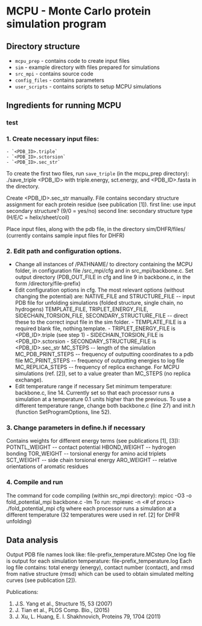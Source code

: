 # MCPU - Monte Carlo protein simulation program

## Directory structure
- `mcpu_prep` - contains code to create input files
- `sim` - example directory with files prepared for simulations
- `src_mpi` - contains source code
- `config_files` - contains parameters
- `user_scripts` - contains scripts to setup MCPU simulations

## Ingredients for running MCPU
### test

### 1. Create necessary input files:
	- `<PDB_ID>.triple`
	- `<PDB_ID>.sctorsion`
	- `<PDB_ID>.sec_str`
To create the first two files, run `save_triple` (in the mcpu_prep directory): 
	./save_triple <PDB_ID>
with triple.energy, sct.energy, and <PDB_ID>.fasta in the directory.

Create <PDB_ID>.sec_str manually. File contains secondary structure assignment for each protein residue (see publication [1]).
first line: use input secondary structure? (9/0 = yes/no)
second line: secondary structure type (H/E/C = helix/sheet/coil)

Place input files, along with the pdb file, in the directory sim/DHFR/files/
(currently contains sample input files for DHFR)


### 2. Edit path and configuration options. 
- Change all instances of /PATHNAME/ to directory containing the MCPU folder, in configuration file /src_mpi/cfg and in src_mpi/backbone.c.
	Set output directory (PDB_OUT_FILE in cfg and line 9 in backbone.c, in the form /directory/file-prefix)
- Edit configuration options in cfg. The most relevant options (without changing the potential) are:
	NATIVE_FILE and STRUCTURE_FILE -- input PDB file for unfolding simulations (folded structure, single chain, no hydrogens)
	TEMPLATE_FILE, TRIPLET_ENERGY_FILE, SIDECHAIN_TORSION_FILE, SECONDARY_STRUCTURE_FILE 
		-- direct these to the correct input file in the sim folder. 
		- TEMPLATE_FILE is a required blank file, nothing.template.
		- TRIPLET_ENERGY_FILE is <PDB_ID>.triple (see step 1)
		- SIDECHAIN_TORSION_FILE is <PDB_ID>.sctorsion
		- SECONDARY_STRUCTURE_FILE is <PDB_ID>.sec_str
	MC_STEPS -- length of the simulation
	MC_PDB_PRINT_STEPS -- frequency of outputting coordinates to a pdb file
	MC_PRINT_STEPS -- frequency of outputting energies to log file
	MC_REPLICA_STEPS -- frequency of replica exchange. 
		For MCPU simulations (ref. [2]), set to a value greater than MC_STEPS (no replica exchange).
- Edit temperature range if necessary 
	Set minimum temperature: backbone.c, line 14. 
	Currently set so that each processor runs a simulation at a temperature 0.1 units higher than the previous.
	To use a different temperature range, change both backbone.c (line 27) and init.h (function SetProgramOptions, line 52). 


### 3. Change parameters in define.h if necessary
Contains weights for different energy terms (see publications [1], [3]): 
POTNTL_WEIGHT -- contact potential
HBOND_WEIGHT -- hydrogen bonding
TOR_WEIGHT -- torsional energy for amino acid triplets
SCT_WEIGHT -- side chain torsional energy
ARO_WEIGHT -- relative orientations of aromatic residues


### 4. Compile and run
The command for code compiling (within src_mpi directory):
mpicc -O3 -o fold_potential_mpi backbone.c -lm
To run:
mpiexec -n <# of procs> ./fold_potential_mpi cfg
	where each processor runs a simulation at a different temperature (32 temperatures were used in ref. [2] for DHFR unfolding)


## Data analysis
Output PDB file names look like: file-prefix_temperature.MCstep
One log file is output for each simulation temperature: file-prefix_temperature.log
Each log file contains:
total energy (energy), contact number (contact), and rmsd from native structure (rmsd)
which can be used to obtain simulated melting curves (see publication [2]).


Publications:
1. J.S. Yang et al., Structure 15, 53 (2007)
2. J. Tian et al., PLOS Comp. Bio., (2015)
3. J. Xu, L. Huang, E. I. Shakhnovich, Proteins 79, 1704 (2011)

